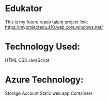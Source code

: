 # Edukator
This is my future ready talent project
link: https://myprojectedu.z10.web.core.windows.net/

# Technology Used:
HTML
CSS
JavaScript

# Azure Technology:
Storage Account
Static web app
Containers

